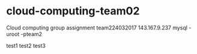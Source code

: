 # cloud-computing-team02
Cloud computing group assignment
team224032017
143.167.9.237
mysql -uroot -pteam2

test1
test2
test3
